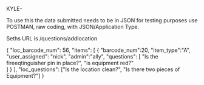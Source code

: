 KYLE- 

To use this the data submitted needs to be in JSON for testing purposes use POSTMAN, raw coding, with JSON/Application Type.

Seths URL is /questions/addlocation


{
	 	"loc_barcode_num": 56,
		 	"items":
			 		[
					 			{
									 			"barcode_num":20, "item_type":"A", "user_assigned": "nick", "admin":"ally",
												 				"questions":
																 					[
																					 						"Is the fireeqtinguisher pin in place?", "is equipment red?"		
																											 					]
																																 			}
																																			 		],
																																					 	"loc_questions": ["Is the location clean?", "Is there two pieces of Equipment?"]
}





